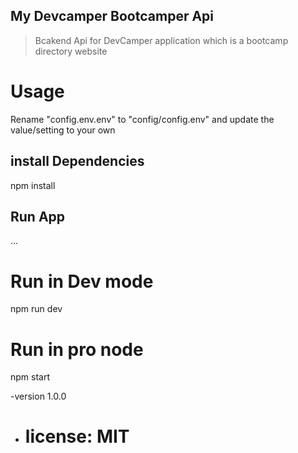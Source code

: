 ## My Devcamper Bootcamper Api

>Bcakend Api for DevCamper application
>which is a bootcamp directory website

# Usage

Rename "config.env.env" to "config/config.env" and update the value/setting to your own

## install Dependencies

npm install

## Run App

...

# Run in Dev mode

npm run dev

# Run in pro node

npm start

-version 1.0.0

- # license: MIT 
